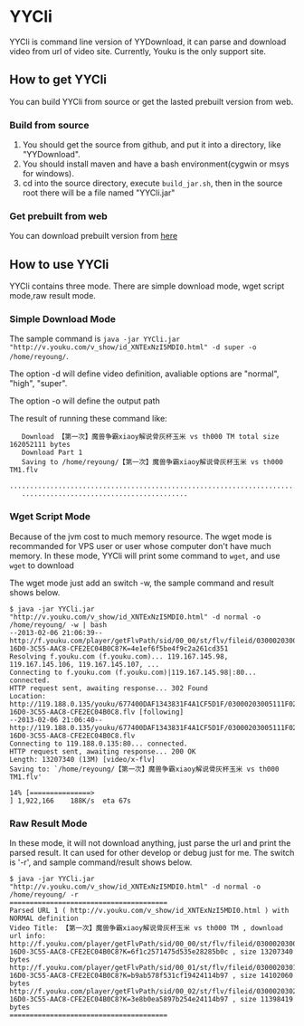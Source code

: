 # YYCli
YYCli is command line version of YYDownload, it can parse and download video from url of video site.
Currently, Youku is the only support site.

## How to get YYCli
You can build YYCli from source or get the lasted prebuilt version from web.

### Build from source
1. You should get the source from github, and put it into a directory, like "YYDownload".
2. You should install maven and have a bash environment(cygwin or msys for windows).
3. cd into the source directory, execute `build_jar.sh`, then in the source root there will be a file named "YYCli.jar"

### Get prebuilt from web

You can download prebuilt version from [here](http://YYDownload.reyoung.me/YYCli-latest.jar)

## How to use YYCli

YYCli contains three mode. There are simple download mode, wget script mode,raw result mode.

### Simple Download Mode
The sample command is `java -jar YYCli.jar "http://v.youku.com/v_show/id_XNTExNzI5MDI0.html" -d super -o /home/reyoung/`.

The option -d will define video definition, avaliable options are "normal", "high", "super".

The option -o will define the output path

The result of running these command like:
```
   Download 【第一次】魔兽争霸xiaoy解说骨灰杯玉米 vs th000 TM total size 162052111 bytes
   Download Part 1
   Saving to /home/reyoung/【第一次】魔兽争霸xiaoy解说骨灰杯玉米 vs th000 TM1.flv
   ........................................................................10%
   .........................................
```

### Wget Script Mode

Because of the jvm cost to much memory resource. The wget mode is recommanded for VPS user or user whose
computer don't have much memory. In these mode, YYCli will print some command to `wget`, and use `wget` to download

The wget mode just add an switch -w, the sample command and result shows below.

```
$ java -jar YYCli.jar "http://v.youku.com/v_show/id_XNTExNzI5MDI0.html" -d normal -o /home/reyoung/ -w | bash
--2013-02-06 21:06:39--  http://f.youku.com/player/getFlvPath/sid/00_00/st/flv/fileid/03000203005111F02AAC4D01B4746A1B35AE1F-16D0-3C55-AAC8-CFE2EC04B0C8?K=4e1ef6f5be4f9c2a261cd351
Resolving f.youku.com (f.youku.com)... 119.167.145.98, 119.167.145.106, 119.167.145.107, ...
Connecting to f.youku.com (f.youku.com)|119.167.145.98|:80... connected.
HTTP request sent, awaiting response... 302 Found
Location: http://119.188.0.135/youku/677400DAF1343831F4A1CF5D1F/03000203005111F02AAC4D01B4746A1B35AE1F-16D0-3C55-AAC8-CFE2EC04B0C8.flv [following]
--2013-02-06 21:06:40--  http://119.188.0.135/youku/677400DAF1343831F4A1CF5D1F/03000203005111F02AAC4D01B4746A1B35AE1F-16D0-3C55-AAC8-CFE2EC04B0C8.flv
Connecting to 119.188.0.135:80... connected.
HTTP request sent, awaiting response... 200 OK
Length: 13207340 (13M) [video/x-flv]
Saving to: `/home/reyoung/【第一次】魔兽争霸xiaoy解说骨灰杯玉米 vs th000 TM1.flv'

14% [===============>                                                                                                    ] 1,922,166    188K/s  eta 67s   
```

### Raw Result Mode

In these mode, it will not download anything, just parse the url and print the parsed result. It can used for other develop or debug just for me.
The switch is '-r', and sample command/result shows below.

```
$ java -jar YYCli.jar "http://v.youku.com/v_show/id_XNTExNzI5MDI0.html" -d normal -o /home/reyoung/ -r 
=======================================
Parsed URL 1 ( http://v.youku.com/v_show/id_XNTExNzI5MDI0.html ) with NORMAL definition
Video Title: 【第一次】魔兽争霸xiaoy解说骨灰杯玉米 vs th000 TM , download url info:
http://f.youku.com/player/getFlvPath/sid/00_00/st/flv/fileid/03000203005111F02AAC4D01B4746A1B35AE1F-16D0-3C55-AAC8-CFE2EC04B0C8?K=6f1c2571475d535e28285b0c , size 13207340 bytes
http://f.youku.com/player/getFlvPath/sid/00_01/st/flv/fileid/03000203015111F02AAC4D01B4746A1B35AE1F-16D0-3C55-AAC8-CFE2EC04B0C8?K=b9ab578f531cf19424114b97 , size 14102060 bytes
http://f.youku.com/player/getFlvPath/sid/00_02/st/flv/fileid/03000203025111F02AAC4D01B4746A1B35AE1F-16D0-3C55-AAC8-CFE2EC04B0C8?K=3e8b0ea5897b254e24114b97 , size 11398419 bytes
=======================================
```
